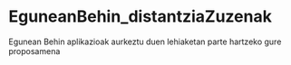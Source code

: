 # EguneanBehin_distantziaZuzenak
Egunean Behin aplikazioak aurkeztu duen lehiaketan parte hartzeko gure proposamena
